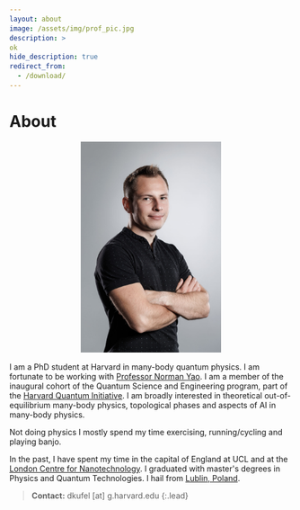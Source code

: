 ```yaml
---
layout: about
image: /assets/img/prof_pic.jpg
description: >
ok
hide_description: true
redirect_from:
  - /download/
---
```


# About

<!--author-->

<!-- ![Screenshot](assets/img/prof_pic.jpg){: width="250" height="80"} -->
<p style="text-align:center;"><img src="/assets/img/prof_pic.jpg" width="250"/></p>


I am a PhD student at Harvard in many-body quantum physics. I am fortunate to be working with [Professor Norman Yao](https://www.physics.harvard.edu/people/norman-y-yao). I am a member of the inaugural cohort of the Quantum Science and Engineering program, part of the [Harvard Quantum Initiative](https://quantum.harvard.edu/). I am broadly interested in theoretical out-of-equilibrium many-body physics, topological phases and aspects of AI in many-body physics.

Not doing physics I mostly spend my time exercising, running/cycling and playing banjo.

In the past, I have spent my time in the capital of England at UCL and at the [London Centre for Nanotechnology](https://www.london-nano.com/). I graduated with master's degrees in Physics and Quantum Technologies. I hail from [Lublin, Poland](https://en.wikipedia.org/wiki/Lublin).

> **Contact:** dkufel [at] g.harvard.edu
{:.lead}

